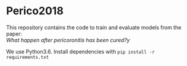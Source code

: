 # Perico2018
This repository contains the code to train and evaluate models from the paper:  
_What happen after pericoronitis has been cured?y_

We use Python3.6. Install dependencies with ```pip install -r requirements.txt```
